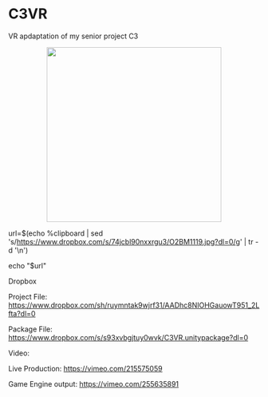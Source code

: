 # C3VR
VR apdaptation of my senior project C3

<p align="center">
  <img src="https://www.dropbox.com/s/74jcbl90nxxrgu3/O2BM1119.jpg?dl=0" width="350"/>
</p>

url=$(echo %clipboard | sed 's/https://www.dropbox.com/s/74jcbl90nxxrgu3/O2BM1119.jpg?dl=0/g' | tr -d '\n')

echo "$url"

Dropbox

Project File:
https://www.dropbox.com/sh/ruymntak9wjrf31/AADhc8NIOHGauowT951_2Lfta?dl=0

Package File:
https://www.dropbox.com/s/s93xvbgjtuy0wvk/C3VR.unitypackage?dl=0

Video:

Live Production: 
https://vimeo.com/215575059

Game Engine output:
https://vimeo.com/255635891
